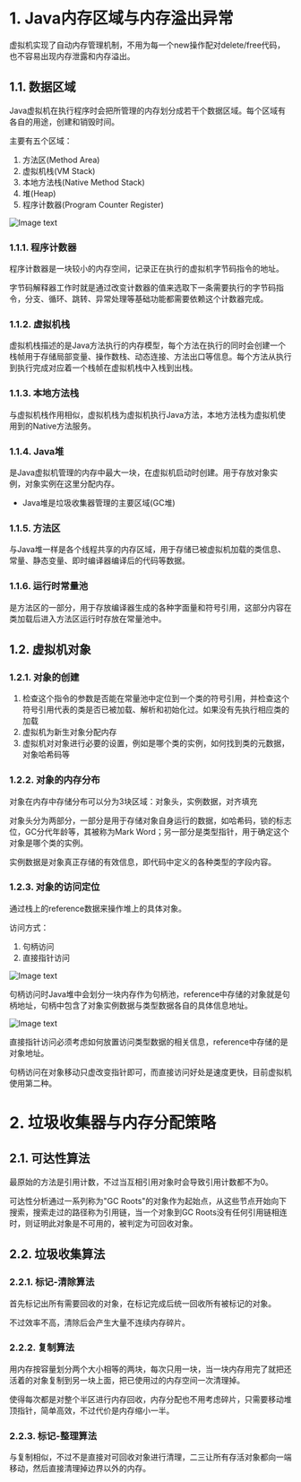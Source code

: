 # 1. Java内存区域与内存溢出异常

虚拟机实现了自动内存管理机制，不用为每一个new操作配对delete/free代码，也不容易出现内存泄露和内存溢出。

## 1.1. 数据区域

Java虚拟机在执行程序时会把所管理的内存划分成若干个数据区域。每个区域有各自的用途，创建和销毁时间。

主要有五个区域：

1. 方法区(Method Area)
2. 虚拟机栈(VM Stack)
3. 本地方法栈(Native Method Stack)
4. 堆(Heap)
5. 程序计数器(Program Counter Register)

![Image text](https://github.com/billreus/Konwledge/blob/master/picture/suju.png)

### 1.1.1. 程序计数器

程序计数器是一块较小的内存空间，记录正在执行的虚拟机字节码指令的地址。

字节码解释器工作时就是通过改变计数器的值来选取下一条需要执行的字节码指令，分支、循环、跳转、异常处理等基础功能都需要依赖这个计数器完成。

### 1.1.2. 虚拟机栈

虚拟机栈描述的是Java方法执行的内存模型，每个方法在执行的同时会创建一个栈帧用于存储局部变量、操作数栈、动态连接、方法出口等信息。每个方法从执行到执行完成对应着一个栈帧在虚拟机栈中入栈到出栈。

### 1.1.3. 本地方法栈

与虚拟机栈作用相似，虚拟机栈为虚拟机执行Java方法，本地方法栈为虚拟机使用到的Native方法服务。

### 1.1.4. Java堆

是Java虚拟机管理的内存中最大一块，在虚拟机启动时创建。用于存放对象实例，对象实例在这里分配内存。

* Java堆是垃圾收集器管理的主要区域(GC堆)

### 1.1.5. 方法区

与Java堆一样是各个线程共享的内存区域，用于存储已被虚拟机加载的类信息、常量、静态变量、即时编译器编译后的代码等数据。

### 1.1.6. 运行时常量池

是方法区的一部分，用于存放编译器生成的各种字面量和符号引用，这部分内容在类加载后进入方法区运行时存放在常量池中。

## 1.2. 虚拟机对象

### 1.2.1. 对象的创建

1. 检查这个指令的参数是否能在常量池中定位到一个类的符号引用，并检查这个符号引用代表的类是否已被加载、解析和初始化过。如果没有先执行相应类的加载
2. 虚拟机为新生对象分配内存
3. 虚拟机对对象进行必要的设置，例如是哪个类的实例，如何找到类的元数据，对象哈希码等

### 1.2.2. 对象的内存分布

对象在内存中存储分布可以分为3块区域：对象头，实例数据，对齐填充

对象头分为两部分，一部分是用于存储对象自身运行的数据，如哈希码，锁的标志位，GC分代年龄等，其被称为Mark Word；另一部分是类型指针，用于确定这个对象是哪个类的实例。

实例数据是对象真正存储的有效信息，即代码中定义的各种类型的字段内容。

### 1.2.3. 对象的访问定位

通过栈上的reference数据来操作堆上的具体对象。

访问方式：
1. 句柄访问
2. 直接指针访问

![Image text](https://github.com/billreus/Konwledge/blob/master/picture/jubin.jpg)

句柄访问时Java堆中会划分一块内存作为句柄池，reference中存储的对象就是句柄地址，句柄中包含了对象实例数据与类型数据各自的具体信息地址。

![Image text](https://github.com/billreus/Konwledge/blob/master/picture/zhizhen.jpg)

直接指针访问必须考虑如何放置访问类型数据的相关信息，reference中存储的是对象地址。

句柄访问在对象移动只虚改变指针即可，而直接访问好处是速度更快，目前虚拟机使用第二种。

# 2. 垃圾收集器与内存分配策略

## 2.1. 可达性算法

最原始的方法是引用计数，不过当互相引用对象时会导致引用计数都不为0。

可达性分析通过一系列称为"GC Roots"的对象作为起始点，从这些节点开始向下搜索，搜索走过的路径称为引用链，当一个对象到GC Roots没有任何引用链相连时，则证明此对象是不可用的，被判定为可回收对象。

## 2.2. 垃圾收集算法

### 2.2.1. 标记-清除算法

首先标记出所有需要回收的对象，在标记完成后统一回收所有被标记的对象。

不过效率不高，清除后会产生大量不连续内存碎片。

### 2.2.2. 复制算法

用内存按容量划分两个大小相等的两块，每次只用一块，当一块内存用完了就把还活着的对象复制到另一块上面，把已使用过的内存空间一次清理掉。

使得每次都是对整个半区进行内存回收，内存分配也不用考虑碎片，只需要移动堆顶指针，简单高效，不过代价是内存缩小一半。

### 2.2.3. 标记-整理算法

与复制相似，不过不是直接对可回收对象进行清理，二三让所有存活对象都向一端移动，然后直接清理掉边界以外的内存。

